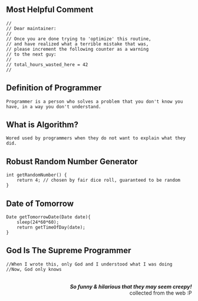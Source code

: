 ## Most Helpful Comment

    // 
    // Dear maintainer:
    // 
    // Once you are done trying to 'optimize' this routine,
    // and have realized what a terrible mistake that was,
    // please increment the following counter as a warning
    // to the next guy:
    // 
    // total_hours_wasted_here = 42
    //

## Definition of Programmer

    Programmer is a person who solves a problem that you don't know you have, in a way you don't understand.

## What is Algorithm?

    Wored used by programmers when they do not want to explain what they did.

## Robust Random Number Generator

    int getRandomNumber() {
        return 4; // chosen by fair dice roll, guaranteed to be random
    }

## Date of Tomorrow

    Date getTomorrowDate(Date date){
        sleep(24*60*60);
        return getTimeOfDay(date);
    }

## God Is The Supreme Programmer 

    //When I wrote this, only God and I understood what I was doing
    //Now, God only knows

<br />
<div align="right">
    <b><i>So funny & hilarious that they may seem creepy!</i></b>
    <br />
    collected from the web :P
</div>
